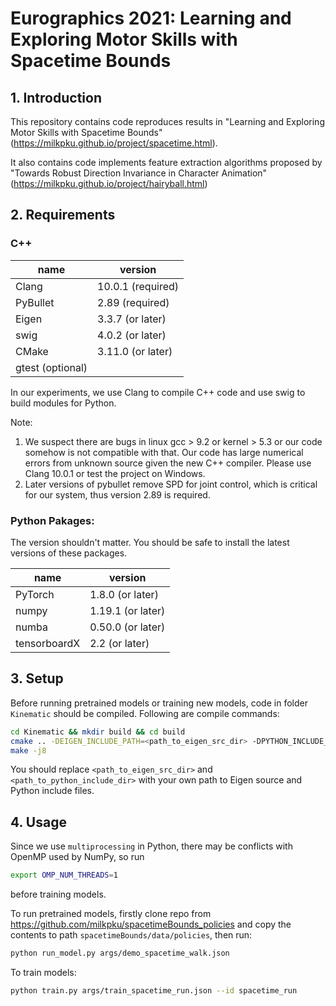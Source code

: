 # Eurographics 2021: Learning and Exploring Motor Skills with Spacetime Bounds

## 1. Introduction
This repository contains code reproduces results in "Learning and Exploring Motor Skills with Spacetime Bounds"(https://milkpku.github.io/project/spacetime.html). 

It also contains code implements feature extraction algorithms proposed by "Towards Robust Direction Invariance in Character Animation"(https://milkpku.github.io/project/hairyball.html)

## 2. Requirements

### C++
name | version
----|----
Clang | 10.0.1 (required)
PyBullet | 2.89 (required)
Eigen | 3.3.7 (or later)
swig | 4.0.2 (or later)
CMake | 3.11.0 (or later)
gtest (optional) |

In our experiments, we use Clang to compile C++ code and use swig to build modules for Python.

Note:
1. We suspect there are bugs in linux gcc > 9.2 or kernel > 5.3 or our code somehow is not compatible with that. Our code has large numerical errors from unknown source given the new C++ compiler. Please use Clang 10.0.1 or test the project on Windows.
2. Later versions of pybullet remove SPD for joint control, which is critical for our system, thus version 2.89 is required.

### Python Pakages:
The version shouldn't matter. You should be safe to install the latest versions of these packages.

name | version
--|--
PyTorch | 1.8.0 (or later)
numpy | 1.19.1 (or later)
numba | 0.50.0 (or later)
tensorboardX | 2.2 (or later)

## 3. Setup
Before running pretrained models or training new models, code in folder `Kinematic` should be compiled. Following are compile commands:
```bash
cd Kinematic && mkdir build && cd build
cmake .. -DEIGEN_INCLUDE_PATH=<path_to_eigen_src_dir> -DPYTHON_INCLUDE_PATH=<path_to_python_include_dir>
make -j8
```

You should replace `<path_to_eigen_src_dir>` and `<path_to_python_include_dir>` with your own path to Eigen source and Python include files. 

## 4. Usage
Since we use `multiprocessing` in Python, there may be conflicts with OpenMP used by NumPy, so run
```bash
export OMP_NUM_THREADS=1
```
before training models.

To run pretrained models, firstly clone repo from https://github.com/milkpku/spacetimeBounds_policies and copy the contents to path `spacetimeBounds/data/policies`, then run:
```bash
python run_model.py args/demo_spacetime_walk.json
```

To train models:
```bash
python train.py args/train_spacetime_run.json --id spacetime_run
```